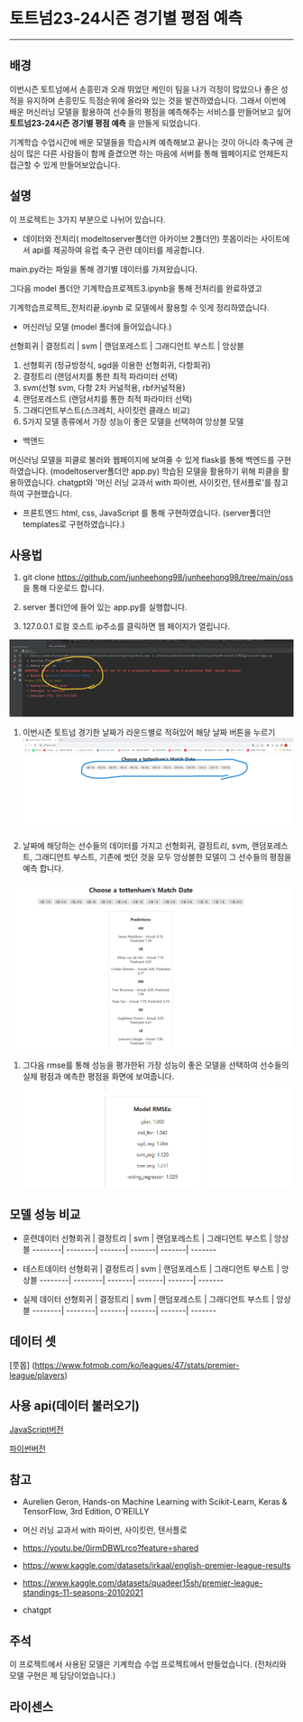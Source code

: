 # 토트넘23-24시즌 경기별 평점 예측





<hr/>




## 배경

 이번시즌 토트넘에서 손흥민과 오래 뛰었던 케인이 팀을 나가 걱정이 많았으나 좋은 성적을 유지하며 손흥민도 득점순위에 올라와 있는 것을 발견하였습니다. 그래서 이번에 배운 머신러닝 모델을 활용하여 선수들의 평점을 예측해주는 서비스를 만들어보고 싶어 **토트넘23-24시즌 경기별 평점 예측** 을 만들게 되었습니다.

기계학습 수업시간에 배운 모델들을 학습시켜 예측해보고 끝나는 것이 아니라 축구에 관심이 많은 다른 사람들이 함께 즐겼으면 하는 마음에 서버를 통해 웹페이지로 언제든지 접근할 수 있게 만들어보았습니다.



## 설명
이 프로젝트는 3가지 부분으로 나뉘어 있습니다.

* 데이터와 전처리( modeltoserver폴더안 아카이브 2폴더안)
풋몹이라는 사이트에서 api를 제공하여 유럽 축구 관련 데이터를 제공합니다.

main.py라는 파일을 통해 경기별 데이터를 가져왔습니다.

그다음 model 폴더안 기계학습프로젝트3.ipynb을 통해 전처리를 완료하였고

기계학습프로젝트_전처리끝.ipynb 로 모델에서 활용할 수 잇게 정리하였습니다.


* 머신러닝 모델 (model 폴더에 들어있습니다.)

선형회귀 | 결정트리 | svm | 랜덤포레스트 | 그래디언트 부스트 | 앙상블


1. 선형회귀 (정규방정식, sgd을 이용한 선형회귀, 다항회귀)
2. 결정트리 (랜덤서치를 통한 최적 파라미터 선택)
3. svm(선형 svm, 다항 2차 커널적용, rbf커널적용)
4. 랜덤포레스트 (랜덤서치를 통한 최적 파라미터 선택)
5. 그래디언트부스트(스크레치, 사이킷런 클래스 비교)
6. 5가지 모델 종류에서 가장 성능이 좋은 모델을 선택하여 앙상블 모델



* 백앤드

머신러닝 모델을 피클로 불러와 웹페이지에 보여줄 수 있게
flask를 통해 백엔드를 구현하였습니다.
(modeltoserver폴더안 app.py)
학습된 모델을 활용하기 위해 피클을 활용하였습니다. 
chatgpt와  '머신 러닝 교과서 with 파이썬, 사이킷런, 텐서플로'를 참고하여 구현했습니다.

* 프론트엔드
html, css, JavaScript 를 통해 구현하였습니다.
(server폴더안 templates로 구현하였습니다.)



## 사용법

1. git clone https://github.com/junheehong98/junheehong98/tree/main/oss
을 통해 다운로드 합니다.

1.  server 폴더안에 들어 있는 app.py를 실행합니다.

1. 127.0.0.1 로컬 호스트 ip주소를 클릭하면 웹 페이지가 열립니다.

![웹페이지 열기](./1.png)

1. 이번시즌 토트넘 경기한 날짜가 라운드별로 적혀있어 해당 날짜 버튼을 누르기
![날짜누르기](./2.png)

1. 날짜에 해당하는 선수들의 데이터를 가지고
선형회귀, 결정트리, svm, 랜덤포레스트, 그래디언트 부스트, 기존에 썻던 것을 모두 앙상블한 모델이 그 선수들의 평점을 예측 합니다.

![평점예측1](./3.png)

1. 그다음 rmse를 통해 성능을 평가한뒤 가장 성능이 좋은 모델을 선택하여
선수들의 실제 평점과 예측한 평점을 화면에 보여줍니다.
![모델별 rmse](./5.png)





## 모델 성능 비교

* 훈련데이터
선형회귀 | 결정트리 | svm | 랜덤포레스트 | 그래디언트 부스트 | 앙상블
--------| --------| -------| -------| -------| -------



* 테스트데이터
선형회귀 | 결정트리 | svm | 랜덤포레스트 | 그래디언트 부스트 | 앙상블
--------| --------| -------| -------| -------| -------

* 실제 데이터
선형회귀 | 결정트리 | svm | 랜덤포레스트 | 그래디언트 부스트 | 앙상블
--------| --------| -------| -------| -------| -------





## 데이터 셋
[풋몹] (https://www.fotmob.com/ko/leagues/47/stats/premier-league/players)



## 사용 api(데이터 불러오기)

[JavaScript버전](https://github.com/bgrnwd/fotmob)


[파이썬버전](https://github.com/bgrnwd/mobfot)








## 참고

* Aurelien Geron, Hands-on Machine Learning with Scikit-Learn, Keras & 
TensorFlow, 3rd Edition, O'REILLY

* 머신 러닝 교과서 with 파이썬, 사이킷런, 텐서플로

* https://youtu.be/0irmDBWLrco?feature=shared


* https://www.kaggle.com/datasets/irkaal/english-premier-league-results

* https://www.kaggle.com/datasets/quadeer15sh/premier-league-standings-11-seasons-20102021

* chatgpt






## 주석
이 프로젝트에서 사용된 모델은 기계학습 수업 프로젝트에서 만들었습니다. (전처리와 모델 구현은 제 담당이었습니다.)



## 라이센스




